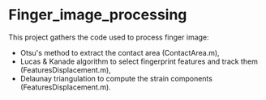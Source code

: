 # Finger_image_processing
This project gathers the code used to process finger image:
- Otsu's method to extract the contact area (ContactArea.m),
- Lucas & Kanade algorithm to select fingerprint features and track them (FeaturesDisplacement.m),
- Delaunay triangulation to compute the strain components (FeaturesDisplacement.m).
